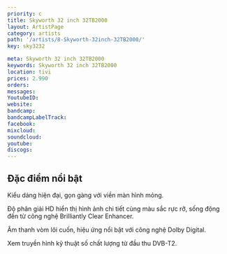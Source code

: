 ```yaml
---
priority: c
title: Skyworth 32 inch 32TB2000
layout: ArtistPage
category: artists
path: '/artists/8-Skyworth-32inch-32TB2000/'
key: sky3232

meta: Skyworth 32 inch 32TB2000
keywords: Skyworth 32 inch 32TB2000
location: tivi
prices: 2.990
orders: 
messages: 
YoutubeID: 
website: 
bandcamp: 
bandcampLabelTrack: 
facebook: 
mixcloud: 
soundcloud: 
youtube: 
discogs: 
---
```

## Đặc điểm nổi bật

Kiểu dáng hiện đại, gọn gàng với viền màn hình mỏng.

Độ phân giải HD hiển thị hình ảnh chi tiết cùng màu sắc rực rỡ, sống động đến từ công nghệ Brilliantly Clear Enhancer.

Âm thanh vòm lôi cuốn, hiệu ứng nổi bật với công nghệ Dolby Digital.

Xem truyền hình kỹ thuật số chất lượng từ đầu thu DVB-T2.